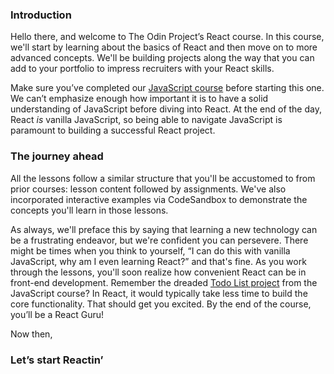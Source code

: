 ### Introduction

Hello there, and welcome to The Odin Project’s React course. In this course, we'll start by learning about the basics of React and then move on to more advanced concepts. We'll be building projects along the way that you can add to your portfolio to impress recruiters with your React skills.

Make sure you’ve completed our [JavaScript course](https://www.theodinproject.com/paths/full-stack-javascript/courses/javascript) before starting this one. We can’t emphasize enough how important it is to have a solid understanding of JavaScript before diving into React. At the end of the day, React *is* vanilla JavaScript, so being able to navigate JavaScript is paramount to building a successful React project.

### The journey ahead

All the lessons follow a similar structure that you'll be accustomed to from prior courses: lesson content followed by assignments. We've also incorporated interactive examples via CodeSandbox to demonstrate the concepts you'll learn in those lessons.

As always, we'll preface this by saying that learning a new technology can be a frustrating endeavor, but we're confident you can persevere. There might be times when you think to yourself, “I can do this with vanilla JavaScript, why am I even learning React?” and that's fine. As you work through the lessons, you'll soon realize how convenient React can be in front-end development. Remember the dreaded [Todo List project](https://www.theodinproject.com/lessons/node-path-javascript-todo-list) from the JavaScript course? In React, it would typically take less time to build the core functionality. That should get you excited. By the end of the course, you’ll be a React Guru!

Now then,

### Let’s start Reactin’
